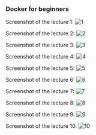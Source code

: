 ### Docker for beginners

Screenshot of the lecture 1:
![1](images/1.png)

Screenshot of the lecture 2:
![2](images/2.png)

Screenshot of the lecture 3:
![3](images/3.png)

Screenshot of the lecture 4:
![4](images/4.png)

Screenshot of the lecture 5:
![5](images/5.png)

Screenshot of the lecture 6:
![6](images/6.png)

Screenshot of the lecture 7:
![7](images/7.png)

Screenshot of the lecture 8:
![8](images/8.png)

Screenshot of the lecture 9:
![9](images/9.png)

Screenshot of the lecture 10:
![10](images/10.png)